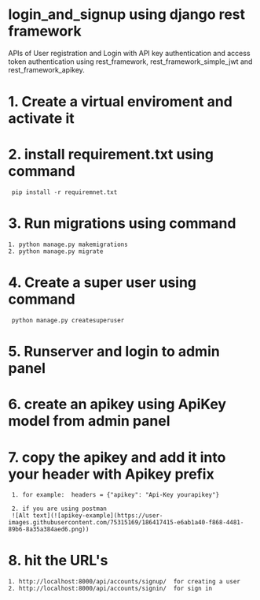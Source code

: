 # login_and_signup using django rest framework

APIs of User registration and Login with API key authentication and access token authentication 
using rest_framework, rest_framework_simple_jwt and rest_framework_apikey.

# 1. Create a virtual enviroment and activate it 

# 2. install requirement.txt using command 
     
     pip install -r requiremnet.txt

# 3. Run migrations using command
    
    1. python manage.py makemigrations
    2. python manage.py migrate

# 4. Create a super user using command 
     python manage.py createsuperuser

# 5. Runserver and login to admin panel

# 6. create an apikey using ApiKey model from admin panel 

# 7. copy the apikey and add it into your header with Apikey prefix 
     
     1. for example:  headers = {"apikey": "Api-Key yourapikey"}
     
     2. if you are using postman
     ![Alt text](![apikey-example](https://user-images.githubusercontent.com/75315169/186417415-e6ab1a40-f868-4481-89b6-8a35a384aed6.png))
     
# 8. hit the URL's

    1. http://localhost:8000/api/accounts/signup/  for creating a user 
    2. http://localhost:8000/api/accounts/signin/  for sign in

